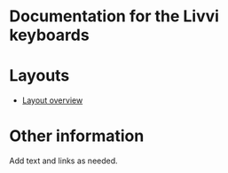 # Documentation for the Livvi keyboards

# Layouts

-   [Layout overview](layout.md)

# Other information

Add text and links as needed.
